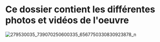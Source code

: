 # Ce dossier contient les différentes photos et vidéos de l'oeuvre


![279530035_739070250600335_6567750330830923878_n](https://user-images.githubusercontent.com/89647885/167046199-3b1fd2bd-a762-4df8-a307-f06c659916ca.jpg)
